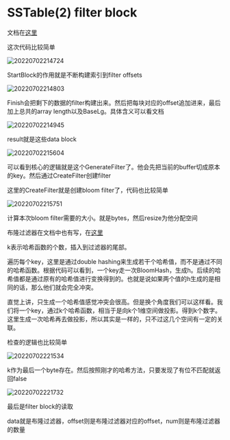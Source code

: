 # SSTable(2) filter block

文档在[这里](https://leveldb-handbook.readthedocs.io/zh/latest/sstable.html#filter-block)

这次代码比较简单

![20220702214724](https://picsheep.oss-cn-beijing.aliyuncs.com/pic/20220702214724.png)

StartBlock的作用就是不断构建索引到filter offsets

![20220702214803](https://picsheep.oss-cn-beijing.aliyuncs.com/pic/20220702214803.png)

Finish会把剩下的数据的filter构建出来。然后把每块对应的offset追加进来，最后加上总共的array length以及BaseLg。具体含义可以看文档

![20220702214945](https://picsheep.oss-cn-beijing.aliyuncs.com/pic/20220702214945.png)

result就是这些data block

![20220702215604](https://picsheep.oss-cn-beijing.aliyuncs.com/pic/20220702215604.png)

可以看到核心的逻辑就是这个GenerateFilter了。他会先把当前的buffer切成原本的key。然后通过CreateFilter创建filter

这里的CreateFilter就是创建bloom filter了，代码也比较简单

![20220702215751](https://picsheep.oss-cn-beijing.aliyuncs.com/pic/20220702215751.png)

计算本次bloom filter需要的大小。就是bytes，然后resize为他分配空间

布隆过滤器在文档中也有写，在[这里](https://leveldb-handbook.readthedocs.io/zh/latest/bloomfilter.html)

k表示哈希函数的个数，插入到过滤器的尾部。

遍历每个key，这里是通过double hashing来生成若干个哈希值，而不是通过不同的哈希函数。根据代码可以看到，一个key走一次BloomHash，生成h。后续的哈希值都是通过原有的哈希值进行变换得到的。也就是说如果两个值的h生成的是相同的话，那么他们就会完全冲突。

直觉上讲，只生成一个哈希值感觉冲突会很高。但是换个角度我们可以这样看。我们将一个key，通过k个哈希函数，相当于是向k个1维空间做投影。得到k个数字。这里生成一次哈希再去做投影，所以其实是一样的，只不过这几个空间有一定的关联。

检查的逻辑也比较简单

![20220702221534](https://picsheep.oss-cn-beijing.aliyuncs.com/pic/20220702221534.png)

k作为最后一个byte存在。然后按照刚才的哈希方法，只要发现了有位不匹配就返回false

![20220702221732](https://picsheep.oss-cn-beijing.aliyuncs.com/pic/20220702221732.png)

最后是filter block的读取

data就是布隆过滤器，offset则是布隆过滤器对应的offset，num则是布隆过滤器的数量

